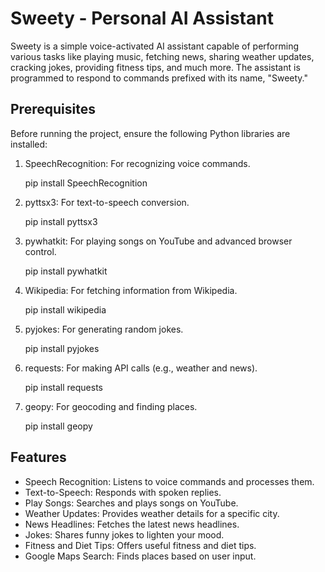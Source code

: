 # Sweety - Personal AI Assistant

Sweety is a simple voice-activated AI assistant capable of performing various tasks like playing music, fetching news, sharing weather updates, cracking jokes, providing fitness tips, and much more. The assistant is programmed to respond to commands prefixed with its name, "Sweety."

## Prerequisites
Before running the project, ensure the following Python libraries are installed:

1. SpeechRecognition: For recognizing voice commands.
   
   pip install SpeechRecognition

2. pyttsx3: For text-to-speech conversion.

   pip install pyttsx3

3. pywhatkit: For playing songs on YouTube and advanced browser control.

   pip install pywhatkit
   
4. Wikipedia: For fetching information from Wikipedia.

   pip install wikipedia
  
5. pyjokes: For generating random jokes.
 
   pip install pyjokes

6. requests: For making API calls (e.g., weather and news).
 
   pip install requests

7. geopy: For geocoding and finding places.
 
   pip install geopy
   
## Features
- Speech Recognition: Listens to voice commands and processes them.
- Text-to-Speech: Responds with spoken replies.
- Play Songs: Searches and plays songs on YouTube.
- Weather Updates: Provides weather details for a specific city.
- News Headlines: Fetches the latest news headlines.
- Jokes: Shares funny jokes to lighten your mood.
- Fitness and Diet Tips: Offers useful fitness and diet tips.
- Google Maps Search: Finds places based on user input.

